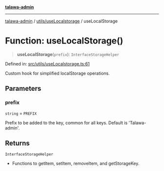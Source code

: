 [**talawa-admin**](../../../README.md)

***

[talawa-admin](../../../README.md) / [utils/useLocalstorage](../README.md) / useLocalStorage

# Function: useLocalStorage()

> **useLocalStorage**(`prefix`): `InterfaceStorageHelper`

Defined in: [src/utils/useLocalstorage.ts:61](https://github.com/gautam-divyanshu/talawa-admin/blob/2490b2ea9583ec972ca984b1d93932def1c9f92b/src/utils/useLocalstorage.ts#L61)

Custom hook for simplified localStorage operations.

## Parameters

### prefix

`string` = `PREFIX`

Prefix to be added to the key, common for all keys. Default is 'Talawa-admin'.

## Returns

`InterfaceStorageHelper`

- Functions to getItem, setItem, removeItem, and getStorageKey.
